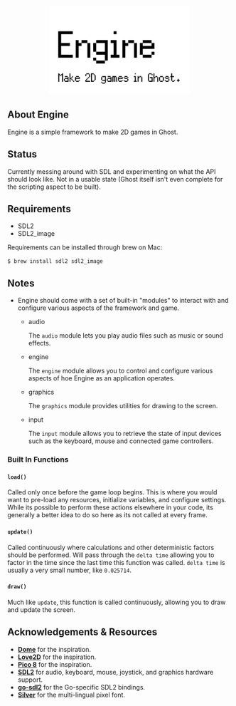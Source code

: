 <p align="center"><img src="logo.svg" height="200"></p>

## About Engine
Engine is a simple framework to make 2D games in Ghost.

## Status
Currently messing around with SDL and experimenting on what the API should look like. Not in a usable state (Ghost itself isn't even complete for the scripting aspect to be built).

## Requirements
- SDL2
- SDL2_image

Requirements can be installed through brew on Mac:

```
$ brew install sdl2 sdl2_image
```

## Notes
- Engine should come with a set of built-in "modules" to interact with and configure various aspects of the framework and game.
    - audio

        The `audio` module lets you play audio files such as music or sound effects.
    - engine

        The `engine` module allows you to control and configure various aspects of hoe Engine as an application operates.
    - graphics

        The `graphics` module provides utilities for drawing to the screen.
    - input

        The `input` module allows you to retrieve the state of input devices such as the keyboard, mouse and connected game controllers.

### Built In Functions
#### `load()`
Called only once before the game loop begins. This is where you would want to pre-load any resources, initialize variables, and configure settings. While its possible to perform these actions elsewhere in your code, its generally a better idea to do so here as its not called at every frame.

#### `update()`
Called continuously where calculations and other deterministic factors should be performed. Will pass through the `delta time` allowing you to factor in the time since the last time this function was called. `delta time` is usually a very small number, like `0.025714`.

#### `draw()`
Much like `update`, this function is called continuously, allowing you to draw and update the screen.

## Acknowledgements & Resources
- **[Dome](https://domeengine.com/)** for the inspiration.
- **[Love2D](https://love2d.org/)** for the inspiration.
- **[Pico 8](https://www.lexaloffle.com/pico-8.php)** for the inspiration.
- **[SDL2](https://github.com/veandco/go-sdl2)** for audio, keyboard, mouse, joystick, and graphics hardware support.
- **[go-sdl2](https://github.com/veandco/go-sdl2)** for the Go-specific SDL2 bindings.
- **[Silver](https://poppyworks.itch.io/silver)** for the multi-lingual pixel font.